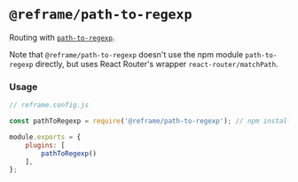 # `@reframe/path-to-regexp`

Routing with [`path-to-regexp`](https://github.com/pillarjs/path-to-regexp).

Note that `@reframe/path-to-regexp` doesn't use the npm module `path-to-regexp` directly, but uses React Router's wrapper `react-router/matchPath`.

### Usage

~~~js
// reframe.config.js

const pathToRegexp = require('@reframe/path-to-regexp'); // npm install @reframe/path-to-regexp

module.exports = {
    plugins: [
        pathToRegexp()
    ],
};
~~~
